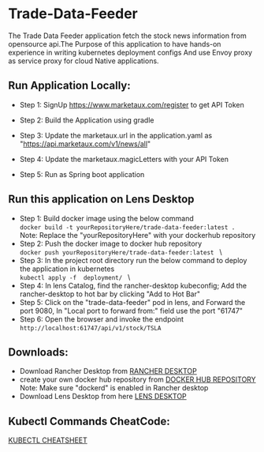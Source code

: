 # Trade-Data-Feeder
The Trade Data Feeder application fetch the stock news information from opensource api.The Purpose of this application to have hands-on experience in writing kubernetes deployment configs
And use Envoy proxy as service proxy for cloud Native applications.

## Run Application Locally:

* Step 1: SignUp https://www.marketaux.com/register to get API Token

* Step 2: Build the Application using gradle

* Step 3: Update the marketaux.url in the application.yaml as "https://api.marketaux.com/v1/news/all" 

* Step 4: Update the marketaux.magicLetters with your API Token

* Step 5: Run as Spring boot application

## Run this application on Lens Desktop

* Step 1: Build docker image using the below command\
  ```docker build -t yourRepositoryHere/trade-data-feeder:latest .``` \
  Note: Replace the "yourRepositoryHere" with your dockerhub repository 
* Step 2: Push the docker image to docker hub repository \
  ```docker push yourRepositoryHere/trade-data-feeder:latest ``` \
* Step 3: In the project root directory run the below command to deploy the application in kubernetes  \
   ```kubectl apply -f  deployment/ ``` \
* Step 4: In lens Catalog, find the rancher-desktop kubeconfig; Add the rancher-desktop to hot bar by clicking "Add to Hot Bar"
* Step 5: Click on the "trade-data-feeder" pod in lens, and Forward the port 9080, In "Local port to forward from:" field use the port "61747"
* Step 6: Open the browser and invoke the endpoint\
```http://localhost:61747/api/v1/stock/TSLA```

## Downloads:
* Download Rancher Desktop from [RANCHER DESKTOP](https://rancherdesktop.io/)
* create your own docker hub repository from [DOCKER HUB REPOSITORY](https://hub.docker.com/repositories/merugu) 
  Note: Make sure "dockerd" is enabled in Rancher desktop
* Download Lens Desktop from here [LENS DESKTOP](https://k8slens.dev/) 

## Kubectl Commands CheatCode:

[KUBECTL CHEATSHEET](https://kubernetes.io/docs/reference/kubectl/cheatsheet/)








